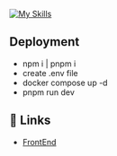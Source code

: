 [![My Skills](https://skillicons.dev/icons?i=nodejs,ts,tailwind,mongodb,docker)](https://skillicons.dev)

## Deployment

- npm i | pnpm i
- create .env file
- docker compose up -d
- pnpm run dev

## 🔗 Links
- [FrontEnd](https://github.com/isakiDev/react-calendar-ts)
